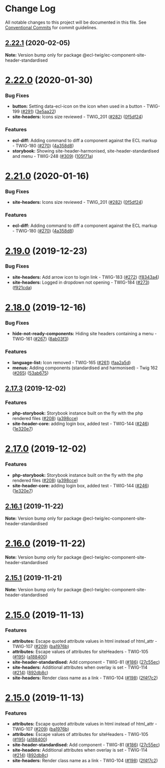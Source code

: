 # Change Log

All notable changes to this project will be documented in this file.
See [Conventional Commits](https://conventionalcommits.org) for commit guidelines.

## [2.22.1](https://github.com/ec-europa/ecl-twig/compare/v2.22.0...v2.22.1) (2020-02-05)

**Note:** Version bump only for package @ecl-twig/ec-component-site-header-standardised

# [2.22.0](https://github.com/ec-europa/ecl-twig/compare/v2.19.0...v2.22.0) (2020-01-30)

### Bug Fixes

- **button:** Setting data-ecl-icon on the icon when used in a button - TWIG-199 ([#291](https://github.com/ec-europa/ecl-twig/issues/291)) ([3e5aa22](https://github.com/ec-europa/ecl-twig/commit/3e5aa2250468cb68b59338ccb5dab725aeea2fb1))
- **site-headers:** Icons size reviewed - TWIG_201 ([#282](https://github.com/ec-europa/ecl-twig/issues/282)) ([0f5df24](https://github.com/ec-europa/ecl-twig/commit/0f5df24f9171f1f2d93cc442071f1c08e10f082d))

### Features

- **ecl-diff:** Adding command to diff a component against the ECL markup - TWIG-180 ([#270](https://github.com/ec-europa/ecl-twig/issues/270)) ([4a358d8](https://github.com/ec-europa/ecl-twig/commit/4a358d8cc53a731af9613d1bd776394b043a9ac5))
- **storybook:** Showing site-header-harmonised, site-header-standardised and menu - TWIG-248 ([#309](https://github.com/ec-europa/ecl-twig/issues/309)) ([105f71a](https://github.com/ec-europa/ecl-twig/commit/105f71a74ceeeed444b5076a6172200c7648e7c8))

# [2.21.0](https://github.com/ec-europa/ecl-twig/compare/v2.19.0...v2.21.0) (2020-01-16)

### Bug Fixes

- **site-headers:** Icons size reviewed - TWIG_201 ([#282](https://github.com/ec-europa/ecl-twig/issues/282)) ([0f5df24](https://github.com/ec-europa/ecl-twig/commit/0f5df24f9171f1f2d93cc442071f1c08e10f082d))

### Features

- **ecl-diff:** Adding command to diff a component against the ECL markup - TWIG-180 ([#270](https://github.com/ec-europa/ecl-twig/issues/270)) ([4a358d8](https://github.com/ec-europa/ecl-twig/commit/4a358d8cc53a731af9613d1bd776394b043a9ac5))

# [2.19.0](https://github.com/ec-europa/ecl-twig/compare/v2.18.0...v2.19.0) (2019-12-23)

### Bug Fixes

- **site-headers:** Add arrow icon to login link - TWIG-183 ([#272](https://github.com/ec-europa/ecl-twig/issues/272)) ([f8343a4](https://github.com/ec-europa/ecl-twig/commit/f8343a4dc03df66f5d0bf38a2ef113d51a23c379))
- **site-headers:** Logged in dropdown not opening - TWIG-184 ([#273](https://github.com/ec-europa/ecl-twig/issues/273)) ([f921cda](https://github.com/ec-europa/ecl-twig/commit/f921cda83e9c491e33bba5eeeaf7571f60d7c1bb))

# [2.18.0](https://github.com/ec-europa/ecl-twig/compare/v2.17.3...v2.18.0) (2019-12-16)

### Bug Fixes

- **hide-not-ready-components:** Hiding site headers containing a menu - TWIG-161 ([#267](https://github.com/ec-europa/ecl-twig/issues/267)) ([8ab03f3](https://github.com/ec-europa/ecl-twig/commit/8ab03f31b8387251fa6a22056e1730ccf5b9fff9))

### Features

- **language-list:** Icon removed - TWIG-165 ([#261](https://github.com/ec-europa/ecl-twig/issues/261)) ([faa2a5d](https://github.com/ec-europa/ecl-twig/commit/faa2a5dea84a087cd2ae9326c30e0ebc62fc0666))
- **menus:** Adding components (standardised and harmonised) - Twig 162 ([#265](https://github.com/ec-europa/ecl-twig/issues/265)) ([53ab675](https://github.com/ec-europa/ecl-twig/commit/53ab67551dc74d17b99f108336ef641a0401673c))

## [2.17.3](https://github.com/ec-europa/ecl-twig/compare/v2.16.0...v2.17.3) (2019-12-02)

### Features

- **php-storybook:** Storybook instance built on the fly with the php rendered files ([#208](https://github.com/ec-europa/ecl-twig/issues/208)) ([a398cce](https://github.com/ec-europa/ecl-twig/commit/a398cce006853e9db2aa95bd31ba923fed05e8c1))
- **site-header-core:** adding login box, added test - TWIG-144 ([#246](https://github.com/ec-europa/ecl-twig/issues/246)) ([1e320e7](https://github.com/ec-europa/ecl-twig/commit/1e320e7d90c4e7abc6caaeb812939fb670ff1ef9))

# [2.17.0](https://github.com/ec-europa/ecl-twig/compare/v2.16.0...v2.17.0) (2019-12-02)

### Features

- **php-storybook:** Storybook instance built on the fly with the php rendered files ([#208](https://github.com/ec-europa/ecl-twig/issues/208)) ([a398cce](https://github.com/ec-europa/ecl-twig/commit/a398cce006853e9db2aa95bd31ba923fed05e8c1))
- **site-header-core:** adding login box, added test - TWIG-144 ([#246](https://github.com/ec-europa/ecl-twig/issues/246)) ([1e320e7](https://github.com/ec-europa/ecl-twig/commit/1e320e7d90c4e7abc6caaeb812939fb670ff1ef9))

## [2.16.1](https://github.com/ec-europa/ecl-twig/compare/v2.15.1...v2.16.1) (2019-11-22)

**Note:** Version bump only for package @ecl-twig/ec-component-site-header-standardised

# [2.16.0](https://github.com/ec-europa/ecl-twig/compare/v2.15.1...v2.16.0) (2019-11-22)

**Note:** Version bump only for package @ecl-twig/ec-component-site-header-standardised

## [2.15.1](https://github.com/ec-europa/ecl-twig/compare/v2.15.0...v2.15.1) (2019-11-21)

**Note:** Version bump only for package @ecl-twig/ec-component-site-header-standardised

# [2.15.0](https://github.com/ec-europa/ecl-twig/compare/v2.11.2...v2.15.0) (2019-11-13)

### Features

- **attributes:** Escape quoted attribute values in html instead of html_attr - TWIG-107 ([#209](https://github.com/ec-europa/ecl-twig/issues/209)) ([ba1976b](https://github.com/ec-europa/ecl-twig/commit/ba1976b))
- **attributes:** Escape values of attributes for siteHeaders - TWIG-105 ([#195](https://github.com/ec-europa/ecl-twig/issues/195)) ([a188400](https://github.com/ec-europa/ecl-twig/commit/a188400))
- **site-header-standardised:** Add component - TWIG-81 ([#186](https://github.com/ec-europa/ecl-twig/issues/186)) ([27c55ec](https://github.com/ec-europa/ecl-twig/commit/27c55ec))
- **site-headers:** Additional attributes when overlay is set - TWIG-114 ([#214](https://github.com/ec-europa/ecl-twig/issues/214)) ([892db8c](https://github.com/ec-europa/ecl-twig/commit/892db8c))
- **site-headers:** Render class name as a link - TWIG-104 ([#198](https://github.com/ec-europa/ecl-twig/issues/198)) ([2f4f7c2](https://github.com/ec-europa/ecl-twig/commit/2f4f7c2))

# [2.15.0](https://github.com/ec-europa/ecl-twig/compare/v2.11.2...v2.15.0) (2019-11-13)

### Features

- **attributes:** Escape quoted attribute values in html instead of html_attr - TWIG-107 ([#209](https://github.com/ec-europa/ecl-twig/issues/209)) ([ba1976b](https://github.com/ec-europa/ecl-twig/commit/ba1976bdab9dc0d5c5ed94231a40762874f030a4))
- **attributes:** Escape values of attributes for siteHeaders - TWIG-105 ([#195](https://github.com/ec-europa/ecl-twig/issues/195)) ([a188400](https://github.com/ec-europa/ecl-twig/commit/a188400ef9e9dd58e370b8bc3373d6e4e66c34fb))
- **site-header-standardised:** Add component - TWIG-81 ([#186](https://github.com/ec-europa/ecl-twig/issues/186)) ([27c55ec](https://github.com/ec-europa/ecl-twig/commit/27c55ec61dc0ddc14dc675f5ff28ee28bd7f1f20))
- **site-headers:** Additional attributes when overlay is set - TWIG-114 ([#214](https://github.com/ec-europa/ecl-twig/issues/214)) ([892db8c](https://github.com/ec-europa/ecl-twig/commit/892db8c417686a65ce928dc3683b09aece4e950f))
- **site-headers:** Render class name as a link - TWIG-104 ([#198](https://github.com/ec-europa/ecl-twig/issues/198)) ([2f4f7c2](https://github.com/ec-europa/ecl-twig/commit/2f4f7c273711078d55f6c88c81441a1a9d5091a5))

